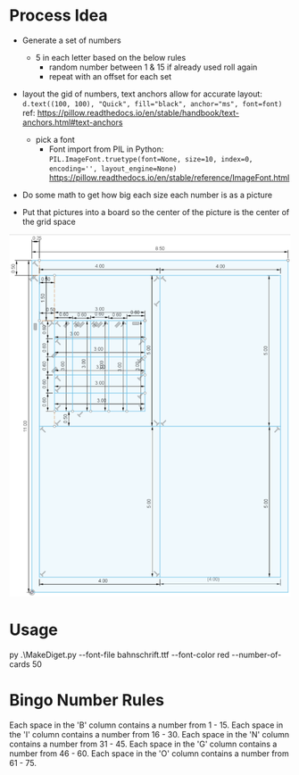 # Process Idea

- Generate a set of numbers
    - 5 in each letter based on the below rules
        - random number between 1 & 15 if already used roll again
        - repeat with an offset for each set
- layout the gid of numbers, text anchors allow for accurate layout: `d.text((100, 100), "Quick", fill="black", anchor="ms", font=font)`
ref: https://pillow.readthedocs.io/en/stable/handbook/text-anchors.html#text-anchors
    - pick a font
        - Font import from PIL in Python: 
        `PIL.ImageFont.truetype(font=None, size=10, index=0, encoding='', layout_engine=None)`
        https://pillow.readthedocs.io/en/stable/reference/ImageFont.html

- Do some math to get how big each size each number is as a picture
- Put that pictures into a board so the center of the picture is the center of the grid space

![image of 8.5x11 paper broken into 4x5 boxes](Images\PageLayout.PNG)



# Usage
py .\MakeDiget.py --font-file bahnschrift.ttf --font-color red --number-of-cards 50

# Bingo Number Rules
Each space in the 'B' column contains a number from 1 - 15.
Each space in the 'I' column contains a number from 16 - 30.
Each space in the 'N' column contains a number from 31 - 45.
Each space in the 'G' column contains a number from 46 - 60.
Each space in the 'O' column contains a number from 61 - 75.